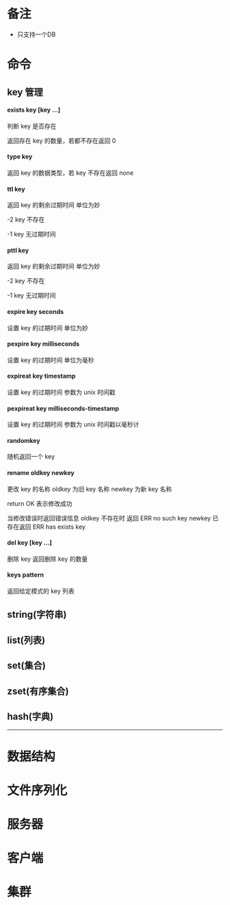 # 备注

* 只支持一个DB 

# 命令

## key 管理

#### exists key [key ...] 

  判断 key 是否存在
  
  返回存在 key 的数量，若都不存在返回 0
  
#### type key

  返回 key 的数据类型，若 key 不存在返回 none
  
#### ttl key

  返回 key 的剩余过期时间 单位为妙
  
  -2 key 不存在
  
  -1 key 无过期时间
  
#### pttl key

   返回 key 的剩余过期时间 单位为妙
     
   -2 key 不存在
     
   -1 key 无过期时间
  
#### expire key seconds

  设置 key 的过期时间 单位为妙
  
#### pexpire key milliseconds

  设置 key 的过期时间 单位为毫秒
  
#### expireat key timestamp

  设置 key 的过期时间  参数为 unix 时间戳
  
#### pexpireat key milliseconds-timestamp

  设置 key 的过期时间  参数为 unix 时间戳以毫秒计
  
#### randomkey
  
  随机返回一个 key
  
#### rename oldkey newkey

  更改 key 的名称 oldkey 为旧 key 名称 newkey 为新 key 名称
  
  return OK 表示修改成功
  
  当修改错误时返回错误信息 oldkey 不存在时 返回 ERR no such key  newkey 已存在返回 ERR has exists key
  
#### del key [key ...] 

  删除 key  返回删除 key 的数量
  
#### keys pattern

  返回给定模式的 key 列表
  
## string(字符串)


## list(列表)

## set(集合)

## zset(有序集合)

## hash(字典)

----
 
# 数据结构

# 文件序列化

# 服务器

# 客户端

# 集群
